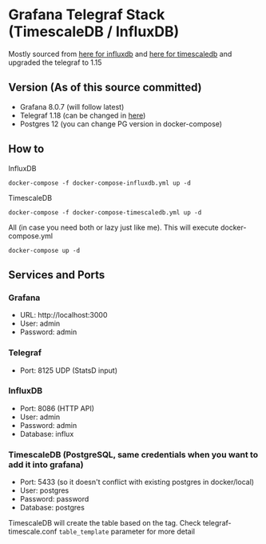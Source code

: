 # Grafana Telegraf Stack (TimescaleDB / InfluxDB)

Mostly sourced from [here for influxdb](https://github.com/bcremer/docker-telegraf-influx-grafana-stack)
and [here for timescaledb](https://github.com/Sarke/telegraf-timescaledb-docker) and upgraded the telegraf to 1.15

## Version (As of this source committed)
- Grafana 8.0.7 (will follow latest)
- Telegraf 1.18 (can be changed in [here](https://github.com/kitabisa/panduan/blob/master/docker_compose_collection/grafana-telegraf-stack/docker/Dockerfile-telegraf-timescaledb))
- Postgres 12 (you can change PG version in docker-compose)

## How to
InfluxDB
```
docker-compose -f docker-compose-influxdb.yml up -d
```

TimescaleDB
```
docker-compose -f docker-compose-timescaledb.yml up -d
```

All (in case you need both or lazy just like me). This will execute docker-compose.yml
```
docker-compose up -d
```

## Services and Ports

### Grafana
- URL: http://localhost:3000
- User: admin
- Password: admin

### Telegraf
- Port: 8125 UDP (StatsD input)

### InfluxDB
- Port: 8086 (HTTP API)
- User: admin
- Password: admin
- Database: influx

### TimescaleDB (PostgreSQL, same credentials when you want to add it into grafana)
- Port: 5433 (so it doesn't conflict with existing postgres in docker/local)
- User: postgres
- Password: password
- Database: postgres

TimescaleDB will create the table based on the tag. Check telegraf-timescale.conf `table_template` parameter for more detail